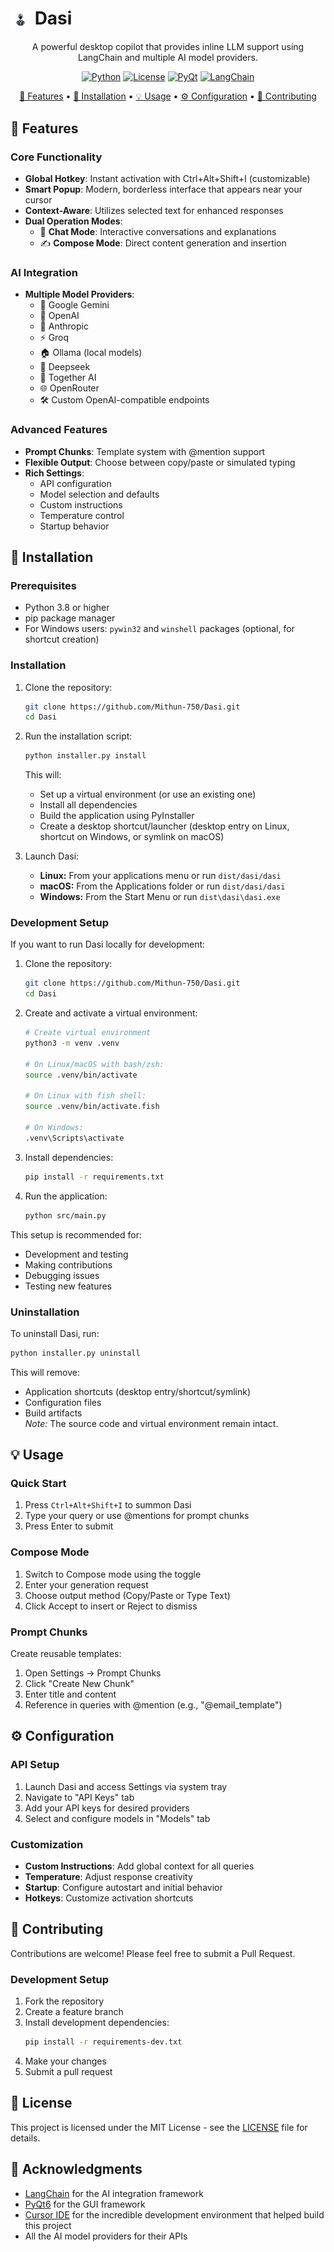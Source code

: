 # <img src="src/assets/Dasi.png" alt="Dasi Logo" width="32" style="vertical-align: middle"> Dasi

<div align="center">

A powerful desktop copilot that provides inline LLM support using LangChain and multiple AI model providers.

[![Python](https://img.shields.io/badge/Python-3.8+-blue.svg)](https://www.python.org/downloads/)
[![License](https://img.shields.io/badge/License-MIT-green.svg)](LICENSE)
[![PyQt](https://img.shields.io/badge/PyQt-6.0+-blue.svg)](https://www.riverbankcomputing.com/software/pyqt/)
[![LangChain](https://img.shields.io/badge/LangChain-Latest-orange.svg)](https://python.langchain.com/)

[🌟 Features](#-features) • [🚀 Installation](#-installation) • [💡 Usage](#-usage) • [⚙️ Configuration](#%EF%B8%8F-configuration) • [🤝 Contributing](#-contributing)

</div>

## 🌟 Features

### Core Functionality
- **Global Hotkey**: Instant activation with Ctrl+Alt+Shift+I (customizable)
- **Smart Popup**: Modern, borderless interface that appears near your cursor
- **Context-Aware**: Utilizes selected text for enhanced responses
- **Dual Operation Modes**:
  - 💬 **Chat Mode**: Interactive conversations and explanations
  - ✍️ **Compose Mode**: Direct content generation and insertion

### AI Integration
- **Multiple Model Providers**:
  - 🧠 Google Gemini
  - 🤖 OpenAI
  - 🔮 Anthropic
  - ⚡ Groq
  - 🏠 Ollama (local models)
  - 🌊 Deepseek
  - 🤝 Together AI
  - 🌐 OpenRouter
  - 🛠️ Custom OpenAI-compatible endpoints

### Advanced Features
- **Prompt Chunks**: Template system with @mention support
- **Flexible Output**: Choose between copy/paste or simulated typing
- **Rich Settings**:
  - API configuration
  - Model selection and defaults
  - Custom instructions
  - Temperature control
  - Startup behavior

## 🚀 Installation

### Prerequisites
- Python 3.8 or higher
- pip package manager
- For Windows users: `pywin32` and `winshell` packages (optional, for shortcut creation)

### Installation

1. Clone the repository:
   ```bash
   git clone https://github.com/Mithun-750/Dasi.git
   cd Dasi
   ```

2. Run the installation script:
   ```bash
   python installer.py install
   ```

   This will:
   - Set up a virtual environment (or use an existing one)
   - Install all dependencies
   - Build the application using PyInstaller
   - Create a desktop shortcut/launcher (desktop entry on Linux, shortcut on Windows, or symlink on macOS)

3. Launch Dasi:
   - **Linux:** From your applications menu or run `dist/dasi/dasi`
   - **macOS:** From the Applications folder or run `dist/dasi/dasi`
   - **Windows:** From the Start Menu or run `dist\dasi\dasi.exe`

### Development Setup

If you want to run Dasi locally for development:

1. Clone the repository:
   ```bash
   git clone https://github.com/Mithun-750/Dasi.git
   cd Dasi
   ```

2. Create and activate a virtual environment:
   ```bash
   # Create virtual environment
   python3 -m venv .venv
   
   # On Linux/macOS with bash/zsh:
   source .venv/bin/activate
   
   # On Linux with fish shell:
   source .venv/bin/activate.fish
   
   # On Windows:
   .venv\Scripts\activate
   ```

3. Install dependencies:
   ```bash
   pip install -r requirements.txt
   ```

4. Run the application:
   ```bash
   python src/main.py
   ```

This setup is recommended for:
- Development and testing
- Making contributions
- Debugging issues
- Testing new features

### Uninstallation

To uninstall Dasi, run:
```bash
python installer.py uninstall
```

This will remove:
- Application shortcuts (desktop entry/shortcut/symlink)
- Configuration files
- Build artifacts  
*Note:* The source code and virtual environment remain intact.

## 💡 Usage

### Quick Start
1. Press `Ctrl+Alt+Shift+I` to summon Dasi
2. Type your query or use @mentions for prompt chunks
3. Press Enter to submit

### Compose Mode
1. Switch to Compose mode using the toggle
2. Enter your generation request
3. Choose output method (Copy/Paste or Type Text)
4. Click Accept to insert or Reject to dismiss

### Prompt Chunks
Create reusable templates:
1. Open Settings → Prompt Chunks
2. Click "Create New Chunk"
3. Enter title and content
4. Reference in queries with @mention (e.g., "@email_template")

## ⚙️ Configuration

### API Setup
1. Launch Dasi and access Settings via system tray
2. Navigate to "API Keys" tab
3. Add your API keys for desired providers
4. Select and configure models in "Models" tab

### Customization
- **Custom Instructions**: Add global context for all queries
- **Temperature**: Adjust response creativity
- **Startup**: Configure autostart and initial behavior
- **Hotkeys**: Customize activation shortcuts

## 🤝 Contributing

Contributions are welcome! Please feel free to submit a Pull Request.

### Development Setup
1. Fork the repository
2. Create a feature branch
3. Install development dependencies:
   ```bash
   pip install -r requirements-dev.txt
   ```
4. Make your changes
5. Submit a pull request

## 📝 License

This project is licensed under the MIT License - see the [LICENSE](LICENSE) file for details.

## 🙏 Acknowledgments

- [LangChain](https://python.langchain.com/) for the AI integration framework
- [PyQt6](https://www.riverbankcomputing.com/software/pyqt/) for the GUI framework
- [Cursor IDE](https://cursor.sh/) for the incredible development environment that helped build this project
- All the AI model providers for their APIs

